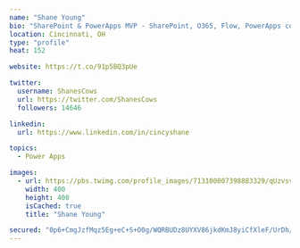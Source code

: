 ```yaml
---
name: "Shane Young"
bio: "SharePoint & PowerApps MVP - SharePoint, O365, Flow, PowerApps consulting? @PowerApps911 | Pure Snark? You found it."
location: Cincinnati, OH
type: "profile"
heat: 152

website: https://t.co/91p5BQ3pUe

twitter:
  username: ShanesCows
  url: https://twitter.com/ShanesCows
  followers: 14646

linkedin:
  url: https://www.linkedin.com/in/cincyshane

topics:
  - Power Apps

images:
  - url: https://pbs.twimg.com/profile_images/713100007398883329/qUzvsvQ3_400x400.jpg
    width: 400
    height: 400
    isCached: true
    title: "Shane Young"

secured: "0p6+CmgJzfMqz5Eg+eC+S+O0g/WQRBUDz8UYXV86jkdKmJ8yiCfXleF/UrDh/+aqoKB/GZ7wbYdduqnDCdijvPDsDFgLwPps4tMPGO8s0d+OkPec+f4XYYwYcHEZ+079BzJ73VZvs1H9GDubNWvoQEP7aeMhtGRFGOiG3unus4BWVtYsz7YRsieubeZVeZkXX20oZ+JHxeY+L9Jd4/1Yl3IsouoruBQhUb2IoKm8TZKOHaa9DSDROKiOQxyunfkJr8yzTYGRJzdAfiLSmIPHVlhy350TJcwV13xUAvsJ138uyHAy6CTd2G5QY6Rsy2Mbeys6g0IbtY2Fi74I1p8uANuZFR+yjiyr2126cEFBPHnmjQZ5romql96A0jzuXEf/Nnz9BlTC7+uDPQfHXNAYjAA7Mu3yb+clB10/FjJJVjE=;0OC17ggH0tbef8tEAmduEg=="
---
```


